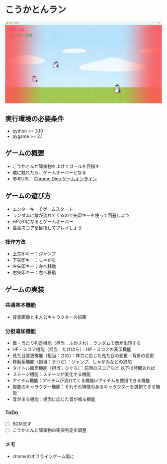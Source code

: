 # こうかとんラン

![screenshot](fig/screen_shot.png)

## 実行環境の必要条件
* python >= 3.10
* pygame >= 2.1

## ゲームの概要
* こうかとんが障害物をよけてゴールを目指す
* 敵に触れたら、ゲームオーバーとなる
* 参考URL：[Chrome Dino ゲームオンライン](https://dinorunner.com/jp/)

## ゲームの遊び方
* エンターキーでゲームスタート
* ランダムに敵が流れてくるので矢印キーを使って回避しよう
* HPが0になるとゲームオーバー
* 最高スコアを目指してプレイしよう
### 操作方法
* 上矢印キー：ジャンプ
* 下矢印キー：しゃがむ
* 左矢印キー：左へ移動
* 右矢印キー：右へ移動

## ゲームの実装
### 共通基本機能
* 背景画像と主人公キャラクターの描画

### 分担追加機能
* 敵・当たり判定機能（担当：ふかさわ）：ランダムで敵が出現する
* HP・スコア機能（担当：たけはら）：HP・スコアの表示機能
* 見た目変更機能（担当：さの）：体力に応じた見た目の変更・背景の変更
* 移動系機能（担当：まつだ）：ジャンプ、しゃがみなどの追加
* タイトル画面機能（担当：ひぐち）：前回のスコアなど
以下は時間あれば
* ステージ機能：ステージが変化する機能
* アイテム機能：アイテムが流れてくる機能orアイテムを使用できる機能
* 複数のキャラクター機能：それぞれ特徴のあるキャラクターを選択できる機能
* 音が出る機能：場面に応じた音が鳴る機能

### ToDo
- [ ] BGM流す
- [ ] こうかとんと障害物の衝突判定を調整

### メモ
* chomeのオフラインゲーム風に

